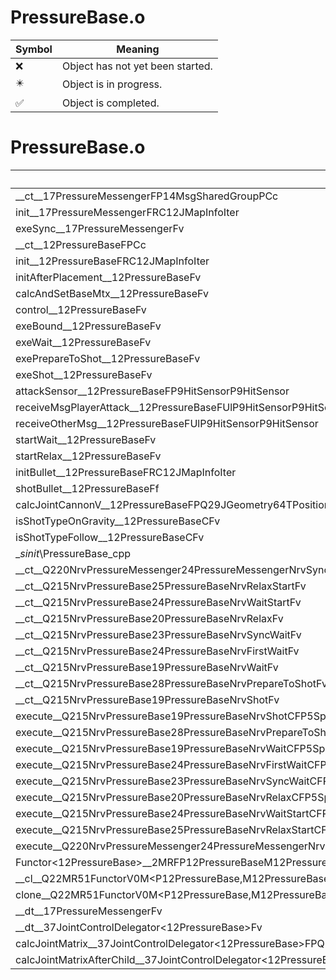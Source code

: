 # PressureBase.o
| Symbol | Meaning 
| ------------- | ------------- 
| :x: | Object has not yet been started. 
| :eight_pointed_black_star: | Object is in progress. 
| :white_check_mark: | Object is completed. 


# PressureBase.o
| Symbol | Decompiled? |
| ------------- | ------------- |
| __ct__17PressureMessengerFP14MsgSharedGroupPCc | :white_check_mark: |
| init__17PressureMessengerFRC12JMapInfoIter | :white_check_mark: |
| exeSync__17PressureMessengerFv | :white_check_mark: |
| __ct__12PressureBaseFPCc | :white_check_mark: |
| init__12PressureBaseFRC12JMapInfoIter | :white_check_mark: |
| initAfterPlacement__12PressureBaseFv | :x: |
| calcAndSetBaseMtx__12PressureBaseFv | :white_check_mark: |
| control__12PressureBaseFv | :white_check_mark: |
| exeBound__12PressureBaseFv | :white_check_mark: |
| exeWait__12PressureBaseFv | :white_check_mark: |
| exePrepareToShot__12PressureBaseFv | :white_check_mark: |
| exeShot__12PressureBaseFv | :white_check_mark: |
| attackSensor__12PressureBaseFP9HitSensorP9HitSensor | :white_check_mark: |
| receiveMsgPlayerAttack__12PressureBaseFUlP9HitSensorP9HitSensor | :white_check_mark: |
| receiveOtherMsg__12PressureBaseFUlP9HitSensorP9HitSensor | :white_check_mark: |
| startWait__12PressureBaseFv | :white_check_mark: |
| startRelax__12PressureBaseFv | :white_check_mark: |
| initBullet__12PressureBaseFRC12JMapInfoIter | :white_check_mark: |
| shotBullet__12PressureBaseFf | :white_check_mark: |
| calcJointCannonV__12PressureBaseFPQ29JGeometry64TPosition3&lt;Q29JGeometry38TMatrix34&lt;Q29JGeometry13SMatrix34C&lt;f&gt;&gt;&gt;RC19JointControllerInfo | :x: |
| isShotTypeOnGravity__12PressureBaseCFv | :white_check_mark: |
| isShotTypeFollow__12PressureBaseCFv | :white_check_mark: |
| __sinit_\PressureBase_cpp | :white_check_mark: |
| __ct__Q220NrvPressureMessenger24PressureMessengerNrvSyncFv | :white_check_mark: |
| __ct__Q215NrvPressureBase25PressureBaseNrvRelaxStartFv | :white_check_mark: |
| __ct__Q215NrvPressureBase24PressureBaseNrvWaitStartFv | :white_check_mark: |
| __ct__Q215NrvPressureBase20PressureBaseNrvRelaxFv | :white_check_mark: |
| __ct__Q215NrvPressureBase23PressureBaseNrvSyncWaitFv | :white_check_mark: |
| __ct__Q215NrvPressureBase24PressureBaseNrvFirstWaitFv | :white_check_mark: |
| __ct__Q215NrvPressureBase19PressureBaseNrvWaitFv | :white_check_mark: |
| __ct__Q215NrvPressureBase28PressureBaseNrvPrepareToShotFv | :white_check_mark: |
| __ct__Q215NrvPressureBase19PressureBaseNrvShotFv | :white_check_mark: |
| execute__Q215NrvPressureBase19PressureBaseNrvShotCFP5Spine | :white_check_mark: |
| execute__Q215NrvPressureBase28PressureBaseNrvPrepareToShotCFP5Spine | :white_check_mark: |
| execute__Q215NrvPressureBase19PressureBaseNrvWaitCFP5Spine | :white_check_mark: |
| execute__Q215NrvPressureBase24PressureBaseNrvFirstWaitCFP5Spine | :white_check_mark: |
| execute__Q215NrvPressureBase23PressureBaseNrvSyncWaitCFP5Spine | :white_check_mark: |
| execute__Q215NrvPressureBase20PressureBaseNrvRelaxCFP5Spine | :white_check_mark: |
| execute__Q215NrvPressureBase24PressureBaseNrvWaitStartCFP5Spine | :white_check_mark: |
| execute__Q215NrvPressureBase25PressureBaseNrvRelaxStartCFP5Spine | :white_check_mark: |
| execute__Q220NrvPressureMessenger24PressureMessengerNrvSyncCFP5Spine | :white_check_mark: |
| Functor&lt;12PressureBase&gt;__2MRFP12PressureBaseM12PressureBaseFPCvPv_v_Q22MR51FunctorV0M&lt;P12PressureBase,M12PressureBaseFPCvPv_v&gt; | :white_check_mark: |
| __cl__Q22MR51FunctorV0M&lt;P12PressureBase,M12PressureBaseFPCvPv_v&gt;CFv | :white_check_mark: |
| clone__Q22MR51FunctorV0M&lt;P12PressureBase,M12PressureBaseFPCvPv_v&gt;CFP7JKRHeap | :white_check_mark: |
| __dt__17PressureMessengerFv | :white_check_mark: |
| __dt__37JointControlDelegator&lt;12PressureBase&gt;Fv | :white_check_mark: |
| calcJointMatrix__37JointControlDelegator&lt;12PressureBase&gt;FPQ29JGeometry64TPosition3&lt;Q29JGeometry38TMatrix34&lt;Q29JGeometry13SMatrix34C&lt;f&gt;&gt;&gt;RC19JointControllerInfo | :x: |
| calcJointMatrixAfterChild__37JointControlDelegator&lt;12PressureBase&gt;FPQ29JGeometry64TPosition3&lt;Q29JGeometry38TMatrix34&lt;Q29JGeometry13SMatrix34C&lt;f&gt;&gt;&gt;RC19JointControllerInfo | :x: |
